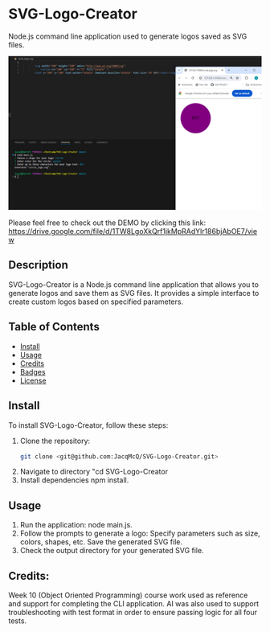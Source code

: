 # SVG-Logo-Creator

Node.js command line application used to generate logos saved as SVG files.

![alt text](<examples/Screenshot 2024-07-23 181906.png>)

Please  feel free to check out the DEMO by clicking this link: https://drive.google.com/file/d/1TW8LgoXkQrf1jkMpRAdYlr186bjAbOE7/view

## Description

SVG-Logo-Creator is a Node.js command line application that allows you to generate logos and save them as SVG files. It provides a simple interface to create custom logos based on specified parameters.

## Table of Contents

- [Install](#install)
- [Usage](#usage)
- [Credits](#credits)
- [Badges](#badges)
- [License](#license)

## Install

To install SVG-Logo-Creator, follow these steps:

1. Clone the repository:
   ```bash
   git clone <git@github.com:JacqMcQ/SVG-Logo-Creator.git>
2. Navigate to directory "cd SVG-Logo-Creator
3. Install dependencies npm install.

## Usage

1. Run the application: node main.js.
2. Follow the prompts to generate a logo: Specify parameters such as size, colors, shapes, etc. Save the generated SVG file.
3. Check the output directory for your generated SVG file.

## Credits:
Week 10 (Object Oriented Programming) course work used as reference and support for completing the CLI application. AI was also used to support troubleshooting with test format in order to ensure passing logic for all four tests. 
